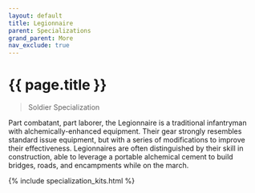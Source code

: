 ```yaml
---
layout: default
title: Legionnaire
parent: Specializations
grand_parent: More
nav_exclude: true
---
```


# {{ page.title }}

> Soldier Specialization

Part combatant, part laborer, the Legionnaire is a traditional infantryman with alchemically-enhanced equipment. Their gear strongly resembles standard issue equipment, but with a series of modifications to improve their effectiveness. Legionnaires are often distinguished by their skill in construction, able to leverage a portable alchemical cement to build bridges, roads, and encampments while on the march.

{% include specialization_kits.html %}
